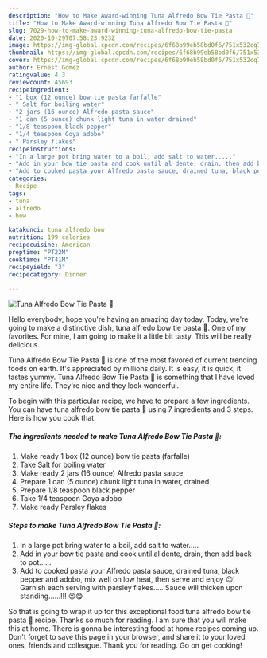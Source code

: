 ```yaml
---
description: "How to Make Award-winning Tuna Alfredo Bow Tie Pasta 🍝"
title: "How to Make Award-winning Tuna Alfredo Bow Tie Pasta 🍝"
slug: 7029-how-to-make-award-winning-tuna-alfredo-bow-tie-pasta
date: 2020-10-29T07:58:23.923Z
image: https://img-global.cpcdn.com/recipes/6f68b99eb58bd0f6/751x532cq70/tuna-alfredo-bow-tie-pasta-🍝-recipe-main-photo.jpg
thumbnail: https://img-global.cpcdn.com/recipes/6f68b99eb58bd0f6/751x532cq70/tuna-alfredo-bow-tie-pasta-🍝-recipe-main-photo.jpg
cover: https://img-global.cpcdn.com/recipes/6f68b99eb58bd0f6/751x532cq70/tuna-alfredo-bow-tie-pasta-🍝-recipe-main-photo.jpg
author: Ernest Gomez
ratingvalue: 4.3
reviewcount: 45693
recipeingredient:
- "1 box (12 ounce) bow tie pasta farfalle"
- " Salt for boiling water"
- "2 jars (16 ounce) Alfredo pasta sauce"
- "1 can (5 ounce) chunk light tuna in water drained"
- "1/8 teaspoon black pepper"
- "1/4 teaspoon Goya adobo"
- " Parsley flakes"
recipeinstructions:
- "In a large pot bring water to a boil, add salt to water....."
- "Add in your bow tie pasta and cook until al dente, drain, then add back to pot......"
- "Add to cooked pasta your Alfredo pasta sauce, drained tuna, black pepper and adobo, mix well on low heat, then serve and enjoy 😉! Garnish each serving with parsley flakes......Sauce will thicken upon standing......!!! 😉😋"
categories:
- Recipe
tags:
- tuna
- alfredo
- bow

katakunci: tuna alfredo bow 
nutrition: 199 calories
recipecuisine: American
preptime: "PT22M"
cooktime: "PT41M"
recipeyield: "3"
recipecategory: Dinner

---
```



![Tuna Alfredo Bow Tie Pasta 🍝](https://img-global.cpcdn.com/recipes/6f68b99eb58bd0f6/751x532cq70/tuna-alfredo-bow-tie-pasta-🍝-recipe-main-photo.jpg)

Hello everybody, hope you're having an amazing day today. Today, we're going to make a distinctive dish, tuna alfredo bow tie pasta 🍝. One of my favorites. For mine, I am going to make it a little bit tasty. This will be really delicious.



Tuna Alfredo Bow Tie Pasta 🍝 is one of the most favored of current trending foods on earth. It's appreciated by millions daily. It is easy, it is quick, it tastes yummy. Tuna Alfredo Bow Tie Pasta 🍝 is something that I have loved my entire life. They're nice and they look wonderful.


To begin with this particular recipe, we have to prepare a few ingredients. You can have tuna alfredo bow tie pasta 🍝 using 7 ingredients and 3 steps. Here is how you cook that.

<!--inarticleads1-->

##### The ingredients needed to make Tuna Alfredo Bow Tie Pasta 🍝:

1. Make ready 1 box (12 ounce) bow tie pasta (farfalle)
1. Take  Salt for boiling water
1. Make ready 2 jars (16 ounce) Alfredo pasta sauce
1. Prepare 1 can (5 ounce) chunk light tuna in water, drained
1. Prepare 1/8 teaspoon black pepper
1. Take 1/4 teaspoon Goya adobo
1. Make ready  Parsley flakes




<!--inarticleads2-->

##### Steps to make Tuna Alfredo Bow Tie Pasta 🍝:

1. In a large pot bring water to a boil, add salt to water.....
1. Add in your bow tie pasta and cook until al dente, drain, then add back to pot......
1. Add to cooked pasta your Alfredo pasta sauce, drained tuna, black pepper and adobo, mix well on low heat, then serve and enjoy 😉! Garnish each serving with parsley flakes......Sauce will thicken upon standing......!!! 😉😋




So that is going to wrap it up for this exceptional food tuna alfredo bow tie pasta 🍝 recipe. Thanks so much for reading. I am sure that you will make this at home. There is gonna be interesting food at home recipes coming up. Don't forget to save this page in your browser, and share it to your loved ones, friends and colleague. Thank you for reading. Go on get cooking!
